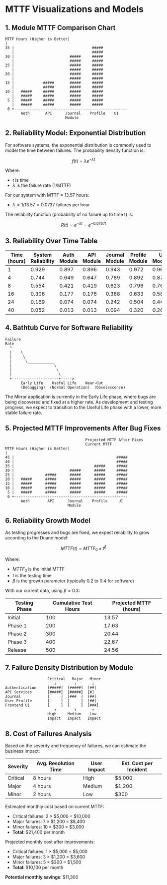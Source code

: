 # MTTF Visualizations and Models

## 1. Module MTTF Comparison Chart

```
MTTF Hours (Higher is Better)
|
35 |                                   #####
   |                                   #####
30 |                         #####     #####
   |                         #####     #####
25 |                         #####     #####
   |                         #####     #####
20 |                         #####     #####
   |                         #####     #####
15 |             #####       #####     #####
   |             #####       #####     #####
10 |   #####     #####       #####     #####
   |   #####     #####       #####     #####
 5 |   #####     #####       #####     #####
   |   #####     #####       #####     #####
 0 +---------------------------------------------------
       Auth       API      Journal    Profile    UI
                           Module
```

## 2. Reliability Model: Exponential Distribution

For software systems, the exponential distribution is commonly used to model the time between failures. The probability density function is:

$$f(t) = \lambda e^{-\lambda t}$$

Where:
- $t$ is time
- $\lambda$ is the failure rate (1/MTTF)

For our system with MTTF = 13.57 hours:
- $\lambda = 1/13.57 = 0.0737$ failures per hour

The reliability function (probability of no failure up to time t) is:

$$R(t) = e^{-\lambda t} = e^{-0.0737t}$$

## 3. Reliability Over Time Table

| Time (hours) | System Reliability | Auth Module | API Module | Journal Module | Profile Module | UI Module |
|--------------|-------------------|------------|-----------|---------------|---------------|----------|
| 1            | 0.929            | 0.897      | 0.896     | 0.943         | 0.972         | 0.967    |
| 4            | 0.744            | 0.649      | 0.647     | 0.789         | 0.892         | 0.875    |
| 8            | 0.554            | 0.421      | 0.419     | 0.623         | 0.796         | 0.765    |
| 16           | 0.306            | 0.177      | 0.176     | 0.388         | 0.633         | 0.586    |
| 24           | 0.169            | 0.074      | 0.074     | 0.242         | 0.504         | 0.449    |
| 40           | 0.052            | 0.013      | 0.013     | 0.094         | 0.320         | 0.264    |

## 4. Bathtub Curve for Software Reliability

```
Failure
Rate
  ^
  |    \
  |     \
  |      \____________
  |                   \
  |                    \
  |                     \
  +---------------------+----->
       Early Life    Useful Life    Wear-Out
       (Debugging)  (Normal Operation)  (Obsolescence)
```

The Mirror application is currently in the Early Life phase, where bugs are being discovered and fixed at a higher rate. As development and testing progress, we expect to transition to the Useful Life phase with a lower, more stable failure rate.

## 5. Projected MTTF Improvements After Bug Fixes

```
                                    Projected MTTF After Fixes
                                    Current MTTF
MTTF Hours (Higher is Better)
|
45 |                                              #####
40 |                                              #####
35 |                                    #####     #####
30 |                         #####      #####     #####  
25 |              #####      #####      #####     #####
20 |   #####      #####      #####      #####     #####
15 |   #####      #####      #####      #####     #####
10 |   #####      #####      #####      #####     #####
 5 |   #####      #####      #####      #####     #####
 0 +---------------------------------------------------
       Auth        API      Journal    Profile     UI
                            Module
```

## 6. Reliability Growth Model

As testing progresses and bugs are fixed, we expect reliability to grow according to the Duane model:

$$MTTF(t) = MTTF_0 \times t^{\beta}$$

Where:
- $MTTF_0$ is the initial MTTF
- $t$ is the testing time
- $\beta$ is the growth parameter (typically 0.2 to 0.4 for software)

With our current data, using $\beta = 0.3$:

| Testing Phase | Cumulative Test Hours | Projected MTTF (hours) |
|--------------|----------------------|------------------------|
| Initial      | 100                  | 13.57                  |
| Phase 1      | 200                  | 17.63                  |
| Phase 2      | 300                  | 20.44                  |
| Phase 3      | 400                  | 22.67                  |
| Release      | 500                  | 24.56                  |

## 7. Failure Density Distribution by Module

```
                   Critical   Major   Minor
                      ↓        ↓       ↓
Authentication     [#####]  [#####]  [##]
API Services       [#####]  [#####]  [#]
Journal            [     ]  [###  ]  [##]
User Profile       [     ]  [     ]  [##]
Frontend UI        [     ]  [     ]  [###]
                      ↑        ↑       ↑
                   High     Medium    Low
                   Impact   Impact   Impact
```

## 8. Cost of Failures Analysis

Based on the severity and frequency of failures, we can estimate the business impact:

| Severity | Avg. Resolution Time | User Impact | Est. Cost per Incident |
|----------|----------------------|------------|------------------------|
| Critical | 8 hours              | High       | $5,000                 |
| Major    | 4 hours              | Medium     | $1,200                 |
| Minor    | 2 hours              | Low        | $300                   |

Estimated monthly cost based on current MTTF:
- Critical failures: 2 × $5,000 = $10,000
- Major failures: 7 × $1,200 = $8,400
- Minor failures: 10 × $300 = $3,000
- **Total**: $21,400 per month

Projected monthly cost after improvements:
- Critical failures: 1 × $5,000 = $5,000
- Major failures: 3 × $1,200 = $3,600
- Minor failures: 5 × $300 = $1,500
- **Total**: $10,100 per month

**Potential monthly savings**: $11,300